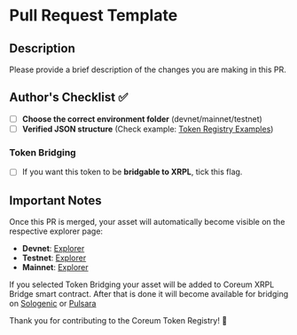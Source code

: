 # Pull Request Template

## Description

Please provide a brief description of the changes you are making in this PR.

## Author's Checklist ✅

- [ ] **Choose the correct environment folder** (devnet/mainnet/testnet)
- [ ] **Verified JSON structure** (Check example: [Token Registry Examples](https://github.com/CoreumFoundation/token-registry?tab=readme-ov-file#examples))

### **Token Bridging**
- [ ] If you want this token to be **bridgable to XRPL**, tick this flag.

## Important Notes

Once this PR is merged, your asset will automatically become visible on the respective explorer page:

- **Devnet**: [Explorer](https://explorer.devnet-1.coreum.dev/coreum)
- **Testnet**: [Explorer](https://explorer.testnet-1.coreum.dev/coreum)
- **Mainnet**: [Explorer](https://explorer.coreum.com/coreum)

If you selected Token Bridging your asset will be added to Coreum XRPL Bridge smart contract.
After that is done it will become available for bridging on [Sologenic](https://sologenic.org/bridge/coreum-bridge) or [Pulsara](https://dax.pulsara.io/bridge)


Thank you for contributing to the Coreum Token Registry! 🚀
